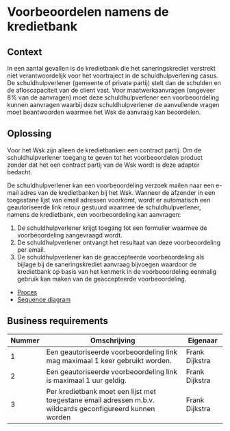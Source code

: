 # Voorbeoordelen namens de kredietbank

## Context

In een aantal gevallen is de kredietbank die het saneringskrediet verstrekt niet verantwoordelijk voor het voortraject in de schuldhulpverlening casus.
De schuldhulpverlener (gemeente of private partij) stelt dan de schulden en de afloscapaciteit van de client vast.
Voor maatwerkaanvragen (ongeveer 8% van de aanvragen) moet deze schuldhulpverlener een voorbeoordeling kunnen aanvragen waarbij deze schuldhulpverlener de aanvullende vragen moet beantwoorden waarmee het Wsk de aanvraag kan beoordelen.

## Oplossing

Voor het Wsk zijn alleen de kredietbanken een contract partij. Om de schuldhulpverlener toegang te geven tot het voorbeoordelen product zonder dat het een contract partij van de Wsk wordt is deze adapter bedacht.

De schuldhulpverlener kan een voorbeoordeling verzoek mailen naar een e-mail adres van de kredietbanken bij het Wsk. Wanneer de afzender in een toegestane lijst van email adressen voorkomt, wordt er automatisch een geautoriseerde link retour gestuurd waarmee de schuldhulpverlener, namens de kredietbank, een voorbeoordeling kan aanvragen:

1. De schuldhulpverlener krijgt toegang tot een formulier waarmee de voorbeoordeling aangevraagd wordt.
1. De schuldhulpverlener ontvangt het resultaat van deze voorbeoordeling per email.
1. De schuldhulpverlener kan de geaccepteerde voorbeoordeling als bijlage bij de saneringskrediet aanvraag bijvoegen waardoor de kredietbank op basis van het kenmerk in de voorbeoordeling eenmalig gebruik kan maken van de geaccepteerde voorbeoordeling.

* [Proces](proces.bpmn)
* [Sequence diagram](sequence-diagram.puml)

## Business requirements

| Nummer | Omschrijving     | Eigenaar                  |
| -------| ---------------- | ------------------------- |
| 1      | Een geautoriseerde voorbeoordeling link mag maximaal 1 keer gebruikt worden.                                 | Frank Dijkstra |
| 2      | Een geautoriseerde voorbeoordeling link is maximaal 1 uur geldig.                                            | Frank Dijkstra |
| 3      | Per kredietbank moet een lijst met toegestane email adressen m.b.v. wildcards geconfigureerd kunnen worden   | Frank Dijkstra |
